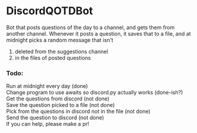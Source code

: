 # DiscordQOTDBot
Bot that posts questions of the day to a channel, and gets them from another channel.
Whenever it posts a question, it saves that to a file, and at midnight picks a random message that isn't
1) deleted from the suggestions channel
2) in the files of posted questions
### Todo:
Run at midnight every day (done)  
Change program to use awaits so discord.py actually works (done-ish?)  
Get the questions from discord (not done)  
Save the question picked to a file (not done)  
Pick from the questions in discord not in the file (not done)  
Send the question to discord (not done)  
If you can help, please make a pr!
